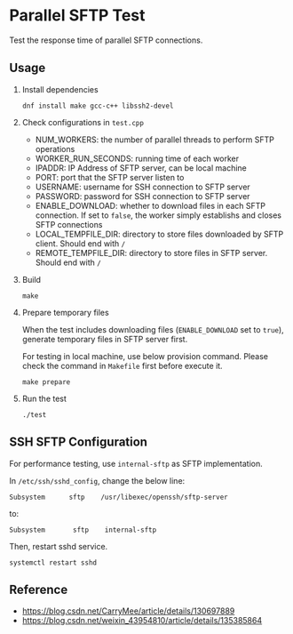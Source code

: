 # Parallel SFTP Test

Test the response time of parallel SFTP connections.

## Usage

1. Install dependencies

    ```
    dnf install make gcc-c++ libssh2-devel
    ```

2. Check configurations in `test.cpp`

    - NUM_WORKERS: the number of parallel threads to perform SFTP operations
    - WORKER_RUN_SECONDS: running time of each worker
    - IPADDR: IP Address of SFTP server, can be local machine
    - PORT: port that the SFTP server listen to
    - USERNAME: username for SSH connection to SFTP server
    - PASSWORD: password for SSH connection to SFTP server
    - ENABLE_DOWNLOAD: whether to download files in each SFTP connection. If set to `false`, the worker simply establishs and closes SFTP connections
    - LOCAL_TEMPFILE_DIR: directory to store files downloaded by SFTP client. Should end with `/`
    - REMOTE_TEMPFILE_DIR: directory to store files in SFTP server. Should end with `/`

3. Build

    ```
    make
    ```

4. Prepare temporary files

    When the test includes downloading files (`ENABLE_DOWNLOAD` set to `true`), generate temporary files in SFTP server first.

    For testing in local machine, use below provision command. Please check the command in `Makefile` first before execute it.

    ```
    make prepare
    ```

4. Run the test

    ```
    ./test
    ```

## SSH SFTP Configuration

For performance testing, use `internal-sftp` as SFTP implementation.

In `/etc/ssh/sshd_config`, change the below line:

```
Subsystem      sftp    /usr/libexec/openssh/sftp-server
```

to:

```
Subsystem       sftp    internal-sftp
```

Then, restart sshd service.

```
systemctl restart sshd
```

## Reference

- https://blog.csdn.net/CarryMee/article/details/130697889
- https://blog.csdn.net/weixin_43954810/article/details/135385864